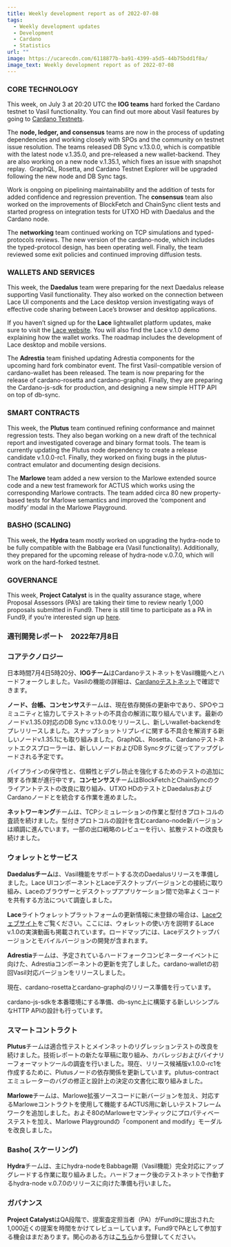 ```yaml
---
title: Weekly development report as of 2022-07-08
tags:
  - Weekly development updates
  - Development
  - Cardano
  - Statistics
url: ""
image: https://ucarecdn.com/6118877b-ba91-4399-a5d5-44b75bdd1f8a/
image_text: Weekly development report as of 2022-07-08
---
```


### CORE TECHNOLOGY

This week, on July 3 at 20:20 UTC the **IOG teams** hard forked the Cardano testnet to Vasil functionality. You can find out more about Vasil features by going to [Cardano Testnets](https://testnets.cardano.org/en/testnets/cardano/about/testnet-introduction/).

The **node, ledger, and consensus** teams are now in the process of updating dependencies and working closely with SPOs and the community on testnet issue resolution. The teams released DB Sync v.13.0.0, which is compatible with the latest node v.1.35.0, and pre-released a new wallet-backend. They are also working on a new node v.1.35.1, which fixes an issue with snapshot replay.  GraphQL, Rosetta, and Cardano Testnet Explorer will be upgraded following the new node and DB Sync tags. 

Work is ongoing on pipelining maintainability and the addition of tests for added confidence and regression prevention. The **consensus** team also worked on the improvements of BlockFetch and ChainSync client tests and started progress on integration tests for UTXO HD with Daedalus and the Cardano node.

The **networking** team continued working on TCP simulations and typed-protocols reviews. The new version of the cardano-node, which includes the typed-protocol design, has been operating well. Finally, the team reviewed some exit policies and continued improving diffusion tests. 

### WALLETS AND SERVICES 

This week, the **Daedalus** team were preparing for the next Daedalus release supporting Vasil functionality. They also worked on the connection between Lace UI components and the Lace desktop version investigating ways of effective code sharing between Lace’s browser and desktop applications. 

If you haven’t signed up for the **Lace** lightwallet platform updates, make sure to visit the [Lace website](https://www.lace.io/). You will also find the Lace v.1.0 demo explaining how the wallet works. The roadmap includes the development of Lace desktop and mobile versions. 

The **Adrestia** team finished updating Adrestia components for the upcoming hard fork combinator event. The first Vasil-compatible version of cardano-wallet has been released. The team is now preparing for the release of cardano-rosetta and cardano-graphql. Finally, they are preparing the Cardano-js-sdk for production, and designing a new simple HTTP API on top of db-sync.

### SMART CONTRACTS

This week, the **Plutus** team continued refining conformance and mainnet regression tests. They also began working on a new draft of the technical report and investigated coverage and binary format tools. The team is currently updating the Plutus node dependency to create a release candidate v.1.0.0-rc1. Finally, they worked on fixing bugs in the plutus-contract emulator and documenting design decisions.

The **Marlowe** team added a new version to the Marlowe extended source code and a new test framework for ACTUS which works using the corresponding Marlowe contracts. The team added circa 80 new property-based tests for Marlowe semantics and improved the ‘component and modify’ modal in the Marlowe Playground. 

### BASHO (SCALING)

This week, the **Hydra** team mostly worked on upgrading the hydra-node to be fully compatible with the Babbage era (Vasil functionality). Additionally, they prepared for the upcoming release of hydra-node v.0.7.0, which will work on the hard-forked testnet.  

### GOVERNANCE

This week, **Project Catalyst** is in the quality assurance stage, where Proposal Assessors (PA’s) are taking their time to review nearly 1,000 proposals submitted in Fund9. There is still time to participate as a PA in Fund9, if you’re interested sign up [here](https://cardano.ideascale.com).

### 週刊開発レポート　2022年7月8日

### コアテクノロジー

日本時間7月4日5時20分、**IOGチーム**はCardanoテストネットをVasil機能へとハードフォークしました。Vasilの機能の詳細は、[Cardanoテストネット](https://testnets.cardano.org/en/testnets/cardano/about/testnet-introduction/)で確認できます。

**ノード、台帳、コンセンサス**チームは、現在依存関係の更新中であり、SPOやコミュニティと協力してテストネットの不具合の解消に取り組んでいます。最新のノードv.1.35.0対応のDB Sync v.13.0.0をリリースし、新しいwallet-backendをプレリリースしました。スナップショットリプレイに関する不具合を解消する新しいノードv.1.35.1にも取り組みました。GraphQL、Rosetta、Cardanoテストネットエクスプローラーは、新しいノードおよびDB Syncタグに従ってアップグレードされる予定です。

パイプラインの保守性と、信頼性とデグレ防止を強化するためのテストの追加に関する作業が進行中です。**コンセンサス**チームはBlockFetchとChainSyncのクライアントテストの改良に取り組み、UTXO HDのテストとDaedalusおよびCardanoノードとを統合する作業を進めました。

**ネットワーキング**チームは、TCPシミュレーションの作業と型付きプロトコルの査読を続けました。型付きプロトコルの設計を含むcardano-node新バージョンは順調に進んでいます。一部の出口戦略のレビューを行い、拡散テストの改良も続けました。 

### ウォレットとサービス 

**Daedalusチーム**は、Vasil機能をサポートする次のDaedalusリリースを準備しました。Lace UIコンポーネントとLaceデスクトップバージョンとの接続に取り組み、Laceのブラウザーとデスクトップアプリケーション間で効率よくコードを共有する方法について調査しました。 

**Lace**ライトウォレットプラットフォームの更新情報に未登録の場合は、[Laceウェブサイト](https://www.lace.io/)をご覧ください。ここには、ウォレットの使い方を説明するLace v.1.0の実演動画も掲載されています。ロードマップには、Laceデスクトップバージョンとモバイルバージョンの開発が含まれます。 

**Adrestia**チームは、予定されているハードフォークコンビネーターイベントに向けた、Adrestiaコンポーネントの更新を完了しました。cardano-walletの初回Vasil対応バージョンをリリースしました。 

現在、cardano-rosettaとcardano-graphqlのリリース準備を行っています。

cardano-js-sdkを本番環境にする準備、db-sync上に構築する新しいシンプルなHTTP APIの設計も行っています。

### スマートコントラクト

**Plutus**チームは適合性テストとメインネットのリグレッションテストの改良を続けました。技術レポートの新たな草稿に取り組み、カバレッジおよびバイナリーフォーマットツールの調査を行いました。現在、リリース候補版v.1.0.0-rc1を作成するために、Plutusノードの依存関係を更新しています。plutus-contractエミュレーターのバグの修正と設計上の決定の文書化に取り組みました。

**Marlowe**チームは、Marlowe拡張ソースコードに新バージョンを加え、対応するMarloweコントラクトを使用して機能するACTUS用に新しいテストフレームワークを追加しました。およそ80のMarloweセマンティックにプロパティベーステストを加え、Marlowe Playgroundの「component and modify」モーダルを改良しました。 

### Basho( スケーリング)

**Hydra**チームは、主にhydra-nodeをBabbage期（Vasil機能）完全対応にアップグレードする作業に取り組みました。ハードフォーク後のテストネットで作動するhydra-node v.0.7.0のリリースに向けた準備も行いました。  

### ガバナンス

**Project Catalyst**はQA段階で、提案査定担当者（PA）がFund9に提出された1,000近くの提案を時間をかけてレビューしています。Fund9でPAとして参加する機会はまだあります。関心のある方は[こちら](https://cardano.ideascale.com)から登録してください。
